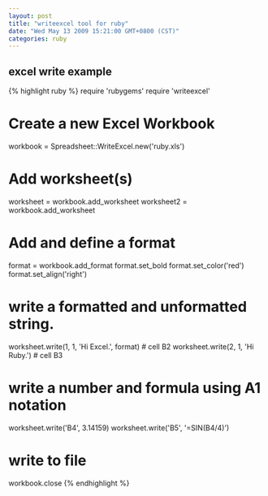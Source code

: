```yaml
---
layout: post
title: "writeexcel tool for ruby"
date: "Wed May 13 2009 15:21:00 GMT+0800 (CST)"
categories: ruby
---
```


excel write example
-----

{% highlight ruby %}
require 'rubygems'
require 'writeexcel'

# Create a new Excel Workbook
workbook = Spreadsheet::WriteExcel.new('ruby.xls')

# Add worksheet(s)
worksheet  = workbook.add_worksheet
worksheet2 = workbook.add_worksheet

# Add and define a format
format = workbook.add_format
format.set_bold
format.set_color('red')
format.set_align('right')

# write a formatted and unformatted string.
worksheet.write(1, 1, 'Hi Excel.', format)  # cell B2
worksheet.write(2, 1, 'Hi Ruby.')           # cell B3

# write a number and formula using A1 notation
worksheet.write('B4', 3.14159)
worksheet.write('B5', '=SIN(B4/4)')

# write to file
workbook.close
{% endhighlight %}
